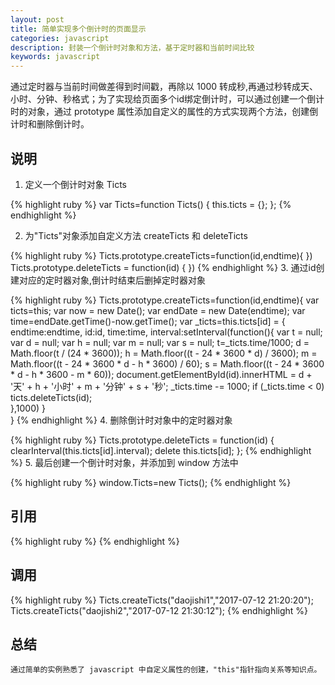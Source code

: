 ```yaml
---
layout: post
title: 简单实现多个倒计时的页面显示
categories: javascript
description: 封装一个倒计时对象和方法，基于定时器和当前时间比较
keywords: javascript
---
```


通过定时器与当前时间做差得到时间戳，再除以 1000 转成秒,再通过秒转成天、小时、分钟、秒格式；为了实现给页面多个id绑定倒计时，可以通过创建一个倒计时的对象，通过 prototype 属性添加自定义的属性的方式实现两个方法，创建倒计时和删除倒计时。

## 说明

1. 定义一个倒计时对象 Ticts

{% highlight ruby %}
var Ticts=function Ticts() {
    this.ticts = {}; 
};
{% endhighlight %}

2. 为"Ticts"对象添加自定义方法 createTicts 和 deleteTicts

{% highlight ruby %}
Ticts.prototype.createTicts=function(id,endtime){
})
Ticts.prototype.deleteTicts = function(id) {
})
{% endhighlight %}
3. 通过id创建对应的定时器对象,倒计时结束后删掉定时器对象

{% highlight ruby %}
Ticts.prototype.createTicts=function(id,endtime){
    var ticts=this;
    var now = new Date();
    var endDate = new Date(endtime);
    var time=endDate.getTime()-now.getTime();
    var _ticts=this.ticts[id] = {
        endtime:endtime,
        id:id,
        time:time,
        interval:setInterval(function(){
            var t = null;
            var d = null;
            var h = null;
            var m = null;
            var s = null;
            t=_ticts.time/1000;
            d = Math.floor(t / (24 * 3600));
            h = Math.floor((t - 24 * 3600 * d) / 3600);
            m = Math.floor((t - 24 * 3600 * d - h * 3600) / 60);
            s = Math.floor((t - 24 * 3600 * d - h * 3600 - m * 60));
            document.getElementById(id).innerHTML = d + '天' + h + '小时' + m + '分钟' + s + '秒';
            _ticts.time -= 1000;
            if (_ticts.time < 0)
				ticts.deleteTicts(id);                               
        },1000)
    }       
}
{% endhighlight %}
4. 删除倒计时对象中的定时器对象

{% highlight ruby %}
Ticts.prototype.deleteTicts = function(id) {
    clearInterval(this.ticts[id].interval);
    delete this.ticts[id];
};
{% endhighlight %}
5. 最后创建一个倒计时对象，并添加到 window 方法中

{% highlight ruby %}
window.Ticts=new Ticts();
{% endhighlight %}

## 引用
	
{% highlight ruby %}
	<script src="tick.js"></script>
{% endhighlight %}

## 调用

{% highlight ruby %}
Ticts.createTicts("daojishi1","2017-07-12 21:20:20");
Ticts.createTicts("daojishi2","2017-07-12 21:30:12");
{% endhighlight %}

## 总结
	
	通过简单的实例熟悉了 javascript 中自定义属性的创建，"this"指针指向关系等知识点。
